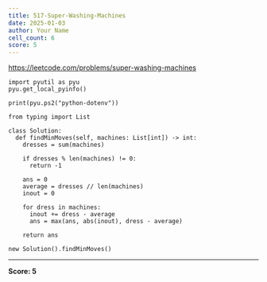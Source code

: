 ```yaml
---
title: 517-Super-Washing-Machines
date: 2025-01-03
author: Your Name
cell_count: 6
score: 5
---
```


https://leetcode.com/problems/super-washing-machines


```
import pyutil as pyu
pyu.get_local_pyinfo()
```


```
print(pyu.ps2("python-dotenv"))
```


```
from typing import List
```


```
class Solution:
  def findMinMoves(self, machines: List[int]) -> int:
    dresses = sum(machines)

    if dresses % len(machines) != 0:
      return -1

    ans = 0
    average = dresses // len(machines)
    inout = 0

    for dress in machines:
      inout += dress - average
      ans = max(ans, abs(inout), dress - average)

    return ans
```


```
new Solution().findMinMoves()
```


---
**Score: 5**